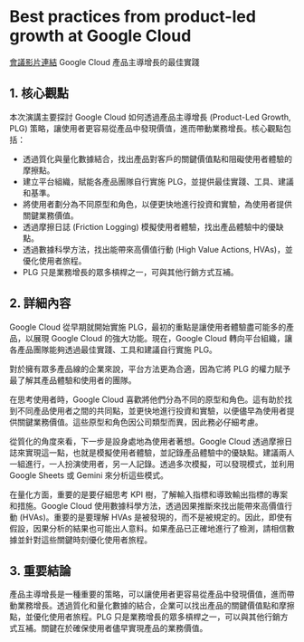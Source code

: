 # Best practices from product-led growth at Google Cloud
[會議影片連結](https://www.youtube.com/watch?v=Y8rT1_G6aa8)
Google Cloud 產品主導增長的最佳實踐

## 1. 核心觀點

本次演講主要探討 Google Cloud 如何透過產品主導增長 (Product-Led Growth, PLG) 策略，讓使用者更容易從產品中發現價值，進而帶動業務增長。核心觀點包括：

*   透過質化與量化數據結合，找出產品對客戶的關鍵價值點和阻礙使用者體驗的摩擦點。
*   建立平台組織，賦能各產品團隊自行實施 PLG，並提供最佳實踐、工具、建議和基準。
*   將使用者劃分為不同原型和角色，以便更快地進行投資和實驗，為使用者提供關鍵業務價值。
*   透過摩擦日誌 (Friction Logging) 模擬使用者體驗，找出產品體驗中的優缺點。
*   透過數據科學方法，找出能帶來高價值行動 (High Value Actions, HVAs)，並優化使用者旅程。
*   PLG 只是業務增長的眾多槓桿之一，可與其他行銷方式互補。

## 2. 詳細內容

Google Cloud 從早期就開始實施 PLG，最初的重點是讓使用者體驗盡可能多的產品，以展現 Google Cloud 的強大功能。現在，Google Cloud 轉向平台組織，讓各產品團隊能夠透過最佳實踐、工具和建議自行實施 PLG。

對於擁有眾多產品線的企業來說，平台方法更為合適，因為它將 PLG 的權力賦予最了解其產品體驗和使用者的團隊。

在思考使用者時，Google Cloud 喜歡將他們分為不同的原型和角色。這有助於找到不同產品使用者之間的共同點，並更快地進行投資和實驗，以便儘早為使用者提供關鍵業務價值。這些原型和角色因公司類型而異，因此務必仔細考慮。

從質化的角度來看，下一步是設身處地為使用者著想。Google Cloud 透過摩擦日誌來實現這一點，也就是模擬使用者體驗，並記錄產品體驗中的優缺點。建議兩人一組進行，一人扮演使用者，另一人記錄。透過多次模擬，可以發現模式，並利用 Google Sheets 或 Gemini 來分析這些模式。

在量化方面，重要的是要仔細思考 KPI 樹，了解輸入指標和導致輸出指標的專案和措施。Google Cloud 使用數據科學方法，透過因果推斷來找出能帶來高價值行動 (HVAs)。重要的是要理解 HVAs 是被發現的，而不是被規定的。因此，即使有假設，因果分析的結果也可能出人意料。如果產品已正確地進行了檢測，請相信數據並針對這些關鍵時刻優化使用者旅程。

## 3. 重要結論

產品主導增長是一種重要的策略，可以讓使用者更容易從產品中發現價值，進而帶動業務增長。透過質化和量化數據的結合，企業可以找出產品的關鍵價值點和摩擦點，並優化使用者旅程。PLG 只是業務增長的眾多槓桿之一，可以與其他行銷方式互補。關鍵在於確保使用者儘早實現產品的業務價值。
